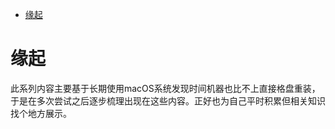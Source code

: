 <!--ts-->
* [缘起](#缘起)

<!-- Created by https://github.com/ekalinin/github-markdown-toc -->
<!-- Added by: runner, at: Wed Jun 15 05:16:49 UTC 2022 -->

<!--te-->
# 缘起

此系列内容主要基于长期使用macOS系统发现时间机器也比不上直接格盘重装，于是在多次尝试之后逐步梳理出现在这些内容。正好也为自己平时积累但相关知识找个地方展示。